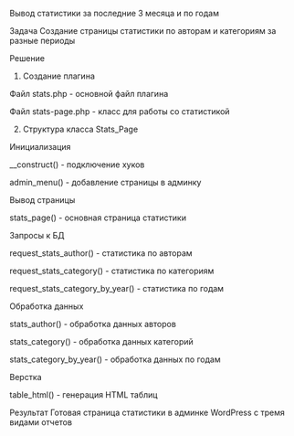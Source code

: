 Вывод статистики за последние 3 месяца и по годам

Задача
Создание страницы статистики по авторам и категориям за разные периоды

Решение

1. Создание плагина

Файл stats.php - основной файл плагина

Файл stats-page.php - класс для работы со статистикой

2. Структура класса Stats_Page

Инициализация

__construct() - подключение хуков

admin_menu() - добавление страницы в админку

Вывод страницы

stats_page() - основная страница статистики

Запросы к БД

request_stats_author() - статистика по авторам

request_stats_category() - статистика по категориям

request_stats_category_by_year() - статистика по годам

Обработка данных

stats_author() - обработка данных авторов

stats_category() - обработка данных категорий

stats_category_by_year() - обработка данных по годам

Верстка

table_html() - генерация HTML таблиц

Результат
Готовая страница статистики в админке WordPress с тремя видами отчетов
